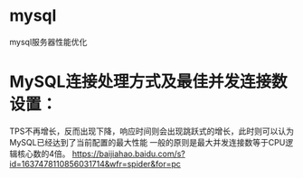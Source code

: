 # mysql
mysql服务器性能优化


# MySQL连接处理方式及最佳并发连接数设置：
  TPS不再增长，反而出现下降，响应时间则会出现跳跃式的增长，此时则可以认为MySQL已经达到了当前配置的最大性能
  一般的原则是最大并发连接数等于CPU逻辑核心数的4倍。
  https://baijiahao.baidu.com/s?id=1637478110856031714&wfr=spider&for=pc

